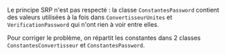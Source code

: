 Le principe SRP n'est pas respecté : la classe `ConstantesPassword` contient des valeurs utilisées à
la fois dans `ConvertisseurUnites` et `VerificationPassword` qui n'ont rien à voir entre elles.

Pour corriger le problème, on répartit les constantes dans 2 classes `ConstantesConvertisseur` et
`ConstantesPassword`.